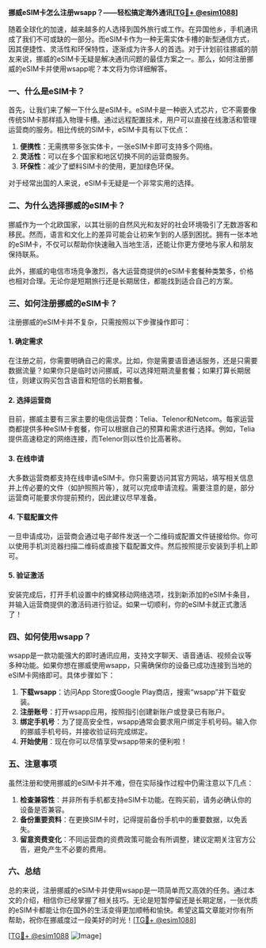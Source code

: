 **挪威eSIM卡怎么注册wsapp？——轻松搞定海外通讯[[TG💪+ @esim1088](https://t.me/s/esim1088)]**

随着全球化的加速，越来越多的人选择到国外旅行或工作。在异国他乡，手机通讯成了我们不可或缺的一部分。而eSIM卡作为一种无需实体卡槽的新型通信方式，因其便捷性、灵活性和环保特性，逐渐成为许多人的首选。对于计划前往挪威的朋友来说，挪威的eSIM卡无疑是解决通讯问题的最佳方案之一。那么，如何注册挪威的eSIM卡并使用wsapp呢？本文将为你详细解答。

### 一、什么是eSIM卡？

首先，让我们来了解一下什么是eSIM卡。eSIM卡是一种嵌入式芯片，它不需要像传统SIM卡那样插入物理卡槽。通过远程配置技术，用户可以直接在线激活和管理运营商的服务。相比传统的SIM卡，eSIM卡具有以下优点：

1. **便携性**：无需携带多张实体卡，一张eSIM卡即可支持多个网络。
2. **灵活性**：可以在多个国家和地区切换不同的运营商服务。
3. **环保性**：减少了塑料SIM卡的使用，更加绿色环保。

对于经常出国的人来说，eSIM卡无疑是一个非常实用的选择。

### 二、为什么选择挪威的eSIM卡？

挪威作为一个北欧国家，以其壮丽的自然风光和友好的社会环境吸引了无数游客和移民。然而，语言和文化上的差异可能会让初来乍到的人感到困扰。拥有一张本地的eSIM卡，不仅可以帮助你快速融入当地生活，还能让你更方便地与家人和朋友保持联系。

此外，挪威的电信市场竞争激烈，各大运营商提供的eSIM卡套餐种类繁多，价格也相对合理。无论你是短期旅行还是长期居住，都能找到适合自己的方案。

### 三、如何注册挪威的eSIM卡？

注册挪威的eSIM卡并不复杂，只需按照以下步骤操作即可：

#### 1. 确定需求

在注册之前，你需要明确自己的需求。比如，你是需要语音通话服务，还是只需要数据流量？如果你只是临时访问挪威，可以选择短期流量套餐；如果打算长期居住，则建议购买包含语音和短信的长期套餐。

#### 2. 选择运营商

目前，挪威主要有三家主要的电信运营商：Telia、Telenor和Netcom。每家运营商都提供多种eSIM卡套餐，你可以根据自己的预算和需求进行选择。例如，Telia提供高速稳定的网络连接，而Telenor则以性价比高著称。

#### 3. 在线申请

大多数运营商都支持在线申请eSIM卡。你只需要访问其官方网站，填写相关信息并上传必要的文件（如护照照片等），就可以完成申请流程。需要注意的是，部分运营商可能要求你提前预约，因此建议尽早准备。

#### 4. 下载配置文件

一旦申请成功，运营商会通过电子邮件发送一个二维码或配置文件链接给你。你可以使用手机浏览器扫描二维码或直接下载配置文件。然后按照提示安装到手机上即可。

#### 5. 验证激活

安装完成后，打开手机设置中的蜂窝移动网络选项，找到新添加的eSIM卡条目，并输入运营商提供的激活码进行验证。如果一切顺利，你的eSIM卡就正式激活了！

### 四、如何使用wsapp？

wsapp是一款功能强大的即时通讯应用，支持文字聊天、语音通话、视频会议等多种功能。如果你想在挪威使用wsapp，只需确保你的设备已成功连接到当地的eSIM卡网络即可。具体步骤如下：

1. **下载wsapp**：访问App Store或Google Play商店，搜索“wsapp”并下载安装。
2. **注册账号**：打开wsapp应用，按照指引创建新账户或登录已有账户。
3. **绑定手机号**：为了提高安全性，wsapp通常会要求用户绑定手机号码。输入你的挪威手机号码，并接收验证码完成绑定。
4. **开始使用**：现在你可以尽情享受wsapp带来的便利啦！

### 五、注意事项

虽然注册和使用挪威的eSIM卡并不难，但在实际操作过程中仍需注意以下几点：

1. **检查兼容性**：并非所有手机都支持eSIM卡功能。在购买前，请务必确认你的设备是否兼容。
2. **备份重要资料**：在更换SIM卡时，记得提前备份手机中的重要数据，以免丢失。
3. **留意资费变化**：不同运营商的资费政策可能会有所调整，建议定期关注官方公告，避免产生不必要的费用。

### 六、总结

总的来说，注册挪威的eSIM卡并使用wsapp是一项简单而又高效的任务。通过本文的介绍，相信你已经掌握了相关技巧。无论是短暂停留还是长期定居，一张优质的eSIM卡都能让你在国外的生活变得更加顺畅和愉快。希望这篇文章能对你有所帮助，祝你在挪威度过一段美好的时光！[[TG💪+ @esim1088](https://t.me/s/esim1088)]

[[TG💪+ @esim1088](https://t.me/s/esim1088) ![Image](https://i.postimg.cc/4NQfJmqS/Snipaste-2025-05-13-00-14-12.png)]